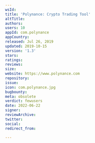 ```yaml
---
wsId: 
title: 'Polynance: Crypto Trading Tool'
altTitle: 
authors: 
users: 10
appId: com.polynance
appCountry: 
released: Jul 26, 2019
updated: 2019-10-15
version: '1.3'
stars: 
ratings: 
reviews: 
size: 
website: https://www.polynance.com
repository: 
issue: 
icon: com.polynance.jpg
bugbounty: 
meta: obsolete
verdict: fewusers
date: 2022-06-22
signer: 
reviewArchive: 
twitter: 
social: 
redirect_from: 

---
```


